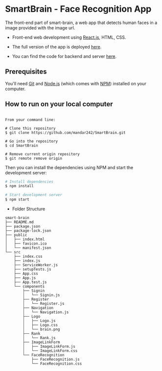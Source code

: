 # SmartBrain - Face Recognition App
The front-end part of smart-brain, a web app that detects human faces in a image provided with the image url.

- Front-end web development using [React.js](https://reactjs.org/), HTML, CSS.

- The full version of the app is deployed [here](https://smartbrain-12.herokuapp.com/).

- You can find the code for backend and server [here](https://github.com/sharvarikhedkar/SmartBrain-api).

## Prerequisites 

You'll need [Git](https://git-scm.com) and [Node.js](https://nodejs.org/en/download/) (which comes with [NPM](http://npmjs.com)) installed on your computer.


## How to run on your local computer
```

From your command line:

# Clone this repository
$ git clone https://github.com/mandar242/SmartBrain.git

# Go into the repository
$ cd SmartBrain

# Remove current origin repository
$ git remote remove origin

```

Then you can install the dependencies using NPM and start the development server:

```bash
# Install dependencies
$ npm install

# Start development server
$ npm start
```

- Folder Structure
```
smart-brain
├── README.md
├── package.json
├── package-lock.json
├── public
│   ├── index.html
│   ├── favicon.ico
│   └── manifest.json
└── src
    ├── index.css
    ├── index.js
    ├── ServiceWorker.js
    ├── setupTests.js
    ├── App.css
    ├── App.js
    ├── App.test.js   
    └── components
        ├── Signin
        │   └── Signin.js
        ├── Register
        │   └── Register.js
        ├── Navigation
        │   └── Navigation.js
        ├── Logo
        │   ├── Logo.js
        │   ├── Logo.css
        │   └── brain.png                
        ├── Rank
        │   └── Rank.js        
        ├── ImageLinkForm
        │   ├── ImageLinkForm.js
        │   └── ImageLinkForm.css                               
        └── FaceRecognition
            ├── FaceRecognition.js
            └── FaceRecognition.css          
```


